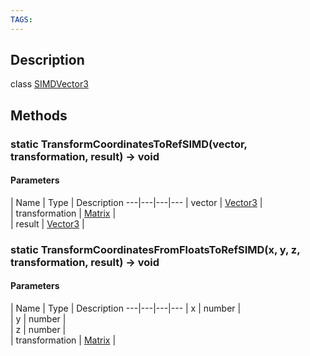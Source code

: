 ```yaml
---
TAGS:
---
```

## Description

class [SIMDVector3](/classes/2.4/SIMDVector3)



## Methods

### static TransformCoordinatesToRefSIMD(vector, transformation, result) &rarr; void



#### Parameters
 | Name | Type | Description
---|---|---|---
 | vector | [Vector3](/classes/2.4/Vector3) |  
 | transformation | [Matrix](/classes/2.4/Matrix) |  
 | result | [Vector3](/classes/2.4/Vector3) |  
### static TransformCoordinatesFromFloatsToRefSIMD(x, y, z, transformation, result) &rarr; void



#### Parameters
 | Name | Type | Description
---|---|---|---
 | x | number |  
 | y | number |  
 | z | number |  
 | transformation | [Matrix](/classes/2.4/Matrix) |  
